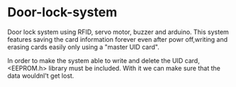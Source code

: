 # Door-lock-system
Door lock system using RFID, servo motor, buzzer and arduino.
This system features saving the card information forever even after powr off,writing and erasing cards easily
only using a "master UID card".

In order to make the system able to write and delete the UID card, <EEPROM.h> library must be included.
With it we can make sure that the data wouldnl't get lost.
